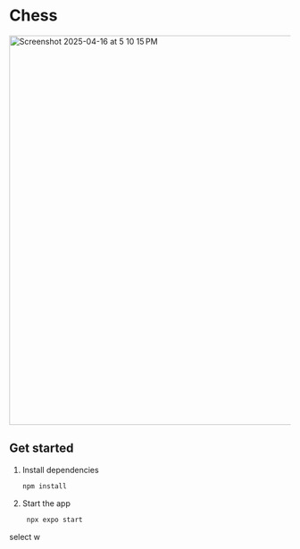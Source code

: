 # Chess

<img width="698" alt="Screenshot 2025-04-16 at 5 10 15 PM" src="https://github.com/user-attachments/assets/91b781a6-a930-4afe-bc96-9d255c0d3d68" />

## Get started

1. Install dependencies

   ```bash
   npm install
   ```

2. Start the app

   ```bash
    npx expo start
   ```

select w
